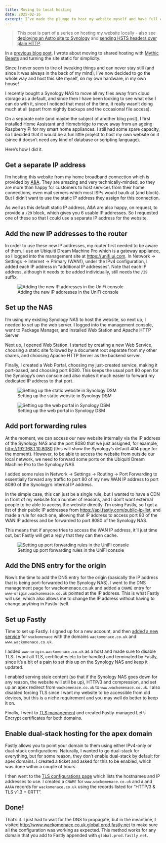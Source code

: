 ```yaml
---
title: Moving to local hosting
date: 2025-02-16
excerpt: I’ve made the plunge to host my website myself and have full control.
---
```


> This post is part of a series on hosting my website locally - also see [deploying an Astro site to Synology](/blog/24-deploying-an-astro-site-to-synology/) and [sending HSTS headers over plain HTTP](/blog/25-sending-hsts-headers-over-plain-http/).

In a [previous blog post](/blog/18-moving-away-from-cloudflare/), I wrote about moving to shared hosting with [Mythic Beasts](https://www.mythic-beasts.com) and turning the site static for simplicity.

Since I never seem to tire of tweaking things and can never stay still (and since it was always in the back of my mind), I’ve now decided to go the whole way and host this site myself, on my own hardware, in my own house!

I recently bought a Synology NAS to move all my files away from cloud storage as a default, and since then I have been looking to see what else I can do with it, since I noticed that most of the time, it really wasn’t doing much at all (apart from nightly backups and the occasional file access).

On a separate note (and maybe the subject of another blog post), I first installed Home Assistant and Homebridge to move away from an ageing Raspberry Pi for my smart home appliances. I still had some spare capacity, so I decided that it would be a fun little project to host my own website on it (since it doesn’t need any kind of database or scripting language).

Here’s how I did it.

## Get a separate IP address

I’m hosting this website from my home broadband connection which is provided by [A&A](https://www.aa.net.uk). They are amazing and very technically-minded, so they are more than happy for customers to host services from their home connections, even mail servers which most ISPs would baulk at (and block). But I didn’t want to use the static IP address they assign for this connection.

As well as this default static IP address, A&A are also happy, on request, to provide a `/29` block, which gives you 6 usable IP addresses. So I requested one of these so that I could use a separate IP address for the website.

## Add the new IP addresses to the router

In order to use these new IP addresses, my router first needed to be aware of them. I use an Ubiquiti Dream Machine Pro which is a gateway appliance, so I logged into the management site at <https://unifi.ui.com>. In Network &rarr; Settings &rarr; Internet &rarr; Primary (WAN1), under the IPv4 configuration, I added each IP address in “additional IP addresses”. Note that each IP address, although it needs to be added individually, still needs the `/29` suffix.

<figure>
  <picture>
    <source srcset="/images/blog/add-ip-address-to-router.webp" type="image/webp">
    <img src="/images/blog/add-ip-address-to-router.png" alt="Adding the new IP addresses in the UniFi console">
  </picture>
  <figcaption>Adding the new IP addresses in the UniFi console</figcaption>
</figure>

## Set up the NAS

I’m using my existing Synology NAS to host the website, so next up, I needed to set up the web server. I logged into the management console, went to Package Manager, and installed Web Station and Apache HTTP Server.

Next up, I opened Web Station. I started by creating a new Web Service, choosing a static site followed by a document root separate from my other shares, and choosing Apache HTTP Server as the backend server.

Finally, I created a Web Portal, choosing my just-created service, making it port-based, and choosing port 8080. This keeps the usual port 80 open for the Synology’s own console and also makes it much easier to forward my dedicated IP address to that port.

<figure>
  <picture>
    <source srcset="/images/blog/set-up-the-nas.webp" type="image/webp">
    <img src="/images/blog/set-up-the-nas.png" alt="Setting up the static website in Synology DSM">
  </picture>
  <figcaption>Setting up the static website in Synology DSM</figcaption>
</figure>

<figure>
  <picture>
    <source srcset="/images/blog/set-up-the-nas-2.webp" type="image/webp">
    <img src="/images/blog/set-up-the-nas-2.png" alt="Setting up the web portal in Synology DSM">
  </picture>
  <figcaption>Setting up the web portal in Synology DSM</figcaption>
</figure>

## Add port forwarding rules

At the moment, we can access our new website internally via the IP address of the Synology NAS and the port 8080 that we just assigned, for example, <http://192.168.1.10:8080> (this will show the Synology’s default 404 page for the moment). However, to be able to access the website from outside our local network, we need to forward some ports on the Ubiquiti Dream Machine Pro to the Synology NAS.

I added some rules in Network &rarr; Settings &rarr; Routing &rarr; Port Forwarding to essentially forward any traffic to port 80 of my new WAN IP address to port 8080 of the Synology’s internal IP address.

In the simple case, this can just be a single rule, but I wanted to have a CDN in front of my website for a number of reasons, and I don’t want external people to be able to access the website directly. I’m using Fastly, so I got a list of their public IP addresses from <https://api.fastly.com/public-ip-list>, and made a rule for each one, allowing that IP address to access port 80 of the WAN IP address and be forwarded to port 8080 of the Synology NAS.

This means that if anyone tries to access the WAN IP address, it’ll just time out, but Fastly will get a reply that they can then cache.

<figure>
  <picture>
    <source srcset="/images/blog/add-port-forwarding-rules.webp" type="image/webp">
    <img src="/images/blog/add-port-forwarding-rules.png" alt="Setting up port forwarding rules in the UniFi console">
  </picture>
  <figcaption>Setting up port forwarding rules in the UniFi console</figcaption>
</figure>

## Add the DNS entry for the origin

Now’s the time to add the DNS entry for the origin (basically the IP address that is being port-forwarded to the Synology NAS). I went to the DNS management page for wackomenace.co.uk and added a `CNAME` entry for `www-origin.wackomenace.co.uk` pointed at the IP address. This is what Fastly will use, which also allows me to change the IP address without having to change anything in Fastly itself.

## Set up Fastly

Time to set up Fastly. I signed up for a new account, and then [added a new service](https://manage.fastly.com/configure) for `wackomenace` with the domains `wackomenace.co.uk` and `www.wackomenace.co.uk`.

I added `www-origin.wackomenace.co.uk` as a host and made sure to disable TLS. I want all TLS, certificates etc to be handled and terminated by Fastly, since it’s a bit of a pain to set this up on the Synology NAS and keep it updated.

I enabled serving stale content (so that if the Synology NAS goes down for any reason, the website will still be up), HTTP/3 and compression, and set up an apex redirect from `wackomenace.co.uk` to `www.wackomenace.co.uk`. I also disabled forcing TLS since I want my website to be accessible from old devices, but this is a niche requirement and you may well do better to keep it on.

Finally, I went to [TLS management](https://manage.fastly.com/network/domains) and created Fastly-managed Let’s Encrypt certificates for both domains.

## Enable dual-stack hosting for the apex domain

Fastly allows you to point your domain to them using either IPv4-only or dual-stack configurations. Naturally, I wanted to go dual-stack for everything, but for some reason, they don’t enable dual-stack by default for apex domains. I created a ticket and asked for this to be enabled, which was done within a couple of hours.

I then went to the [TLS configurations page](https://manage.fastly.com/network/tls-configurations) which lists the hostnames and IP addresses to use. I created a `CNAME` for `www.wackomenace.co.uk` and `A` and `AAAA` records for `wackomenace.co.uk` using the records listed for “HTTP/3 & TLS v1.3 + 0RTT”.

## Done!

That’s it. I just had to wait for the DNS to propagate, but in the meantime, I visited <http://www.wackomenace.co.uk.global.prod.fastly.net> to make sure all the configuration was working as expected. This method works for any domain that you add to Fastly appended with `global.prod.fastly.net`.
